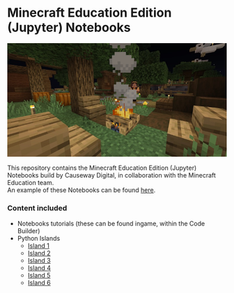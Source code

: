 # Minecraft Education Edition (Jupyter) Notebooks   
![Cover image](img/cover.jpg)

This repository contains the Minecraft Education Edition (Jupyter) Notebooks build by Causeway Digital, in collaboration with the Minecraft Education team.   
An example of these Notebooks can be found [here](https://notebooks.minecrafteduservices.com/everglade/ci/index.html?lesson=https://meecode.blob.core.windows.net/everglade/content/row/master/islands/island_5/Wire/Wire.json).

### Content included

- Notebooks tutorials (these can be found ingame, within the Code Builder)
- Python Islands
  - [Island 1](https://education.minecraft.net/lessons/island-1)
  - [Island 2](https://education.minecraft.net/lessons/island-2)
  - [Island 3](https://education.minecraft.net/lessons/island-3)
  - [Island 4](https://education.minecraft.net/lessons/island-4)
  - [Island 5](https://education.minecraft.net/lessons/island-5)
  - [Island 6](https://education.minecraft.net/lessons/island-6)
